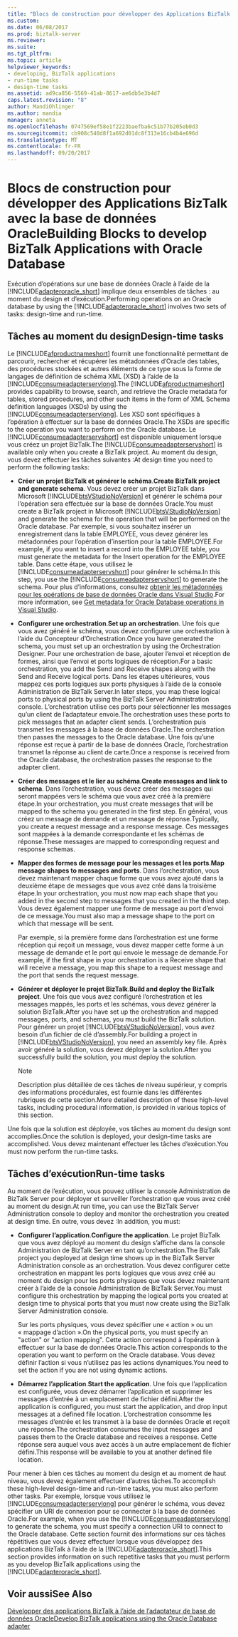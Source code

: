 ```yaml
---
title: "Blocs de construction pour développer des Applications BizTalk avec la base de données Oracle | Documents Microsoft"
ms.custom: 
ms.date: 06/08/2017
ms.prod: biztalk-server
ms.reviewer: 
ms.suite: 
ms.tgt_pltfrm: 
ms.topic: article
helpviewer_keywords:
- developing, BizTalk applications
- run-time tasks
- design-time tasks
ms.assetid: ad9ca856-5569-41ab-8617-ae6db5e3b4d7
caps.latest.revision: "8"
author: MandiOhlinger
ms.author: mandia
manager: anneta
ms.openlocfilehash: 0747569ef58e1f2223baefba6c51b77b205eb0d3
ms.sourcegitcommit: cb908c540d8f1a692d01dc8f313e16cb4b4e696d
ms.translationtype: MT
ms.contentlocale: fr-FR
ms.lasthandoff: 09/20/2017
---
```

# <a name="building-blocks-to-develop-biztalk-applications-with-oracle-database"></a><span data-ttu-id="6b5db-102">Blocs de construction pour développer des Applications BizTalk avec la base de données Oracle</span><span class="sxs-lookup"><span data-stu-id="6b5db-102">Building Blocks to develop BizTalk Applications with Oracle Database</span></span>
<span data-ttu-id="6b5db-103">Exécution d’opérations sur une base de données Oracle à l’aide de la [!INCLUDE[adapteroracle_short](../../includes/adapteroracle-short-md.md)] implique deux ensembles de tâches : au moment du design et d’exécution.</span><span class="sxs-lookup"><span data-stu-id="6b5db-103">Performing operations on an Oracle database by using the [!INCLUDE[adapteroracle_short](../../includes/adapteroracle-short-md.md)] involves two sets of tasks: design-time and run-time.</span></span>  
  
## <a name="design-time-tasks"></a><span data-ttu-id="6b5db-104">Tâches au moment du design</span><span class="sxs-lookup"><span data-stu-id="6b5db-104">Design-time tasks</span></span>  
 <span data-ttu-id="6b5db-105">Le [!INCLUDE[afproductnameshort](../../includes/afproductnameshort-md.md)] fournit une fonctionnalité permettant de parcourir, rechercher et récupérer les métadonnées d’Oracle des tables, des procédures stockées et autres éléments de ce type sous la forme de langages de définition de schéma XML (XSD) à l’aide de la [!INCLUDE[consumeadapterservlong](../../includes/consumeadapterservlong-md.md)].</span><span class="sxs-lookup"><span data-stu-id="6b5db-105">The [!INCLUDE[afproductnameshort](../../includes/afproductnameshort-md.md)] provides capability to browse, search, and retrieve the Oracle metadata for tables, stored procedures, and other such items in the form of XML Schema definition languages (XSDs) by using the [!INCLUDE[consumeadapterservlong](../../includes/consumeadapterservlong-md.md)].</span></span> <span data-ttu-id="6b5db-106">Les XSD sont spécifiques à l’opération à effectuer sur la base de données Oracle.</span><span class="sxs-lookup"><span data-stu-id="6b5db-106">The XSDs are specific to the operation you want to perform on the Oracle database.</span></span> <span data-ttu-id="6b5db-107">Le [!INCLUDE[consumeadapterservshort](../../includes/consumeadapterservshort-md.md)] est disponible uniquement lorsque vous créez un projet BizTalk.</span><span class="sxs-lookup"><span data-stu-id="6b5db-107">The [!INCLUDE[consumeadapterservshort](../../includes/consumeadapterservshort-md.md)] is available only when you create a BizTalk project.</span></span> <span data-ttu-id="6b5db-108">Au moment du design, vous devez effectuer les tâches suivantes :</span><span class="sxs-lookup"><span data-stu-id="6b5db-108">At design time you need to perform the following tasks:</span></span>  
  
-   <span data-ttu-id="6b5db-109">**Créer un projet BizTalk et générer le schéma**.</span><span class="sxs-lookup"><span data-stu-id="6b5db-109">**Create BizTalk project and generate schema**.</span></span> <span data-ttu-id="6b5db-110">Vous devez créer un projet BizTalk dans Microsoft [!INCLUDE[btsVStudioNoVersion](../../includes/btsvstudionoversion-md.md)] et générer le schéma pour l’opération sera effectuée sur la base de données Oracle.</span><span class="sxs-lookup"><span data-stu-id="6b5db-110">You must create a BizTalk project in Microsoft [!INCLUDE[btsVStudioNoVersion](../../includes/btsvstudionoversion-md.md)] and generate the schema for the operation that will be performed on the Oracle database.</span></span> <span data-ttu-id="6b5db-111">Par exemple, si vous souhaitez insérer un enregistrement dans la table EMPLOYEE, vous devez générer les métadonnées pour l’opération d’insertion pour la table EMPLOYEE.</span><span class="sxs-lookup"><span data-stu-id="6b5db-111">For example, if you want to insert a record into the EMPLOYEE table, you must generate the metadata for the Insert operation for the EMPLOYEE table.</span></span> <span data-ttu-id="6b5db-112">Dans cette étape, vous utilisez le [!INCLUDE[consumeadapterservshort](../../includes/consumeadapterservshort-md.md)] pour générer le schéma.</span><span class="sxs-lookup"><span data-stu-id="6b5db-112">In this step, you use the [!INCLUDE[consumeadapterservshort](../../includes/consumeadapterservshort-md.md)] to generate the schema.</span></span> <span data-ttu-id="6b5db-113">Pour plus d’informations, consultez [obtenir les métadonnées pour les opérations de base de données Oracle dans Visual Studio](../../adapters-and-accelerators/adapter-oracle-database/get-metadata-for-oracle-database-operations-in-visual-studio.md).</span><span class="sxs-lookup"><span data-stu-id="6b5db-113">For more information, see [Get metadata for Oracle Database operations in Visual Studio](../../adapters-and-accelerators/adapter-oracle-database/get-metadata-for-oracle-database-operations-in-visual-studio.md).</span></span>
  
-   <span data-ttu-id="6b5db-114">**Configurer une orchestration**.</span><span class="sxs-lookup"><span data-stu-id="6b5db-114">**Set up an orchestration**.</span></span> <span data-ttu-id="6b5db-115">Une fois que vous avez généré le schéma, vous devez configurer une orchestration à l’aide du Concepteur d’Orchestration.</span><span class="sxs-lookup"><span data-stu-id="6b5db-115">Once you have generated the schema, you must set up an orchestration by using the Orchestration Designer.</span></span> <span data-ttu-id="6b5db-116">Pour une orchestration de base, ajouter l’envoi et réception de formes, ainsi que l’envoi et ports logiques de réception.</span><span class="sxs-lookup"><span data-stu-id="6b5db-116">For a basic orchestration, you add the Send and Receive shapes along with the Send and Receive logical ports.</span></span> <span data-ttu-id="6b5db-117">Dans les étapes ultérieures, vous mappez ces ports logiques aux ports physiques à l’aide de la console Administration de BizTalk Server.</span><span class="sxs-lookup"><span data-stu-id="6b5db-117">In later steps, you map these logical ports to physical ports by using the BizTalk Server Administration console.</span></span> <span data-ttu-id="6b5db-118">L’orchestration utilise ces ports pour sélectionner les messages qu’un client de l’adaptateur envoie.</span><span class="sxs-lookup"><span data-stu-id="6b5db-118">The orchestration uses these ports to pick messages that an adapter client sends.</span></span> <span data-ttu-id="6b5db-119">L’orchestration puis transmet les messages à la base de données Oracle.</span><span class="sxs-lookup"><span data-stu-id="6b5db-119">The orchestration then passes the messages to the Oracle database.</span></span> <span data-ttu-id="6b5db-120">Une fois qu’une réponse est reçue à partir de la base de données Oracle, l’orchestration transmet la réponse au client de carte.</span><span class="sxs-lookup"><span data-stu-id="6b5db-120">Once a response is received from the Oracle database, the orchestration passes the response to the adapter client.</span></span>  
  
-   <span data-ttu-id="6b5db-121">**Créer des messages et le lier au schéma**.</span><span class="sxs-lookup"><span data-stu-id="6b5db-121">**Create messages and link to schema**.</span></span> <span data-ttu-id="6b5db-122">Dans l’orchestration, vous devez créer des messages qui seront mappées vers le schéma que vous avez créé à la première étape.</span><span class="sxs-lookup"><span data-stu-id="6b5db-122">In your orchestration, you must create messages that will be mapped to the schema you generated in the first step.</span></span> <span data-ttu-id="6b5db-123">En général, vous créez un message de demande et un message de réponse.</span><span class="sxs-lookup"><span data-stu-id="6b5db-123">Typically, you create a request message and a response message.</span></span> <span data-ttu-id="6b5db-124">Ces messages sont mappées à la demande correspondante et les schémas de réponse.</span><span class="sxs-lookup"><span data-stu-id="6b5db-124">These messages are mapped to corresponding request and response schemas.</span></span>  
  
-   <span data-ttu-id="6b5db-125">**Mapper des formes de message pour les messages et les ports**.</span><span class="sxs-lookup"><span data-stu-id="6b5db-125">**Map message shapes to messages and ports**.</span></span> <span data-ttu-id="6b5db-126">Dans l’orchestration, vous devez maintenant mapper chaque forme que vous avez ajouté dans la deuxième étape de messages que vous avez créé dans la troisième étape.</span><span class="sxs-lookup"><span data-stu-id="6b5db-126">In your orchestration, you must now map each shape that you added in the second step to messages that you created in the third step.</span></span> <span data-ttu-id="6b5db-127">Vous devez également mapper une forme de message au port d’envoi de ce message.</span><span class="sxs-lookup"><span data-stu-id="6b5db-127">You must also map a message shape to the port on which that message will be sent.</span></span>  
  
     <span data-ttu-id="6b5db-128">Par exemple, si la première forme dans l’orchestration est une forme réception qui reçoit un message, vous devez mapper cette forme à un message de demande et le port qui envoie le message de demande.</span><span class="sxs-lookup"><span data-stu-id="6b5db-128">For example, if the first shape in your orchestration is a Receive shape that will receive a message, you map this shape to a request message and the port that sends the request message.</span></span>  
  
-   <span data-ttu-id="6b5db-129">**Générer et déployer le projet BizTalk**.</span><span class="sxs-lookup"><span data-stu-id="6b5db-129">**Build and deploy the BizTalk project**.</span></span> <span data-ttu-id="6b5db-130">Une fois que vous avez configuré l’orchestration et les messages mappés, les ports et les schémas, vous devez générer la solution BizTalk.</span><span class="sxs-lookup"><span data-stu-id="6b5db-130">After you have set up the orchestration and mapped messages, ports, and schemas, you must build the BizTalk solution.</span></span> <span data-ttu-id="6b5db-131">Pour générer un projet [!INCLUDE[btsVStudioNoVersion](../../includes/btsvstudionoversion-md.md)], vous avez besoin d’un fichier de clé d’assembly.</span><span class="sxs-lookup"><span data-stu-id="6b5db-131">For building a project in [!INCLUDE[btsVStudioNoVersion](../../includes/btsvstudionoversion-md.md)], you need an assembly key file.</span></span> <span data-ttu-id="6b5db-132">Après avoir généré la solution, vous devez déployer la solution.</span><span class="sxs-lookup"><span data-stu-id="6b5db-132">After you successfully build the solution, you must deploy the solution.</span></span>  
  
    > [!NOTE]
    >  <span data-ttu-id="6b5db-133">Description plus détaillée de ces tâches de niveau supérieur, y compris des informations procédurales, est fournie dans les différentes rubriques de cette section.</span><span class="sxs-lookup"><span data-stu-id="6b5db-133">More detailed description of these high-level tasks, including procedural information, is provided in various topics of this section.</span></span>  
  
 <span data-ttu-id="6b5db-134">Une fois que la solution est déployée, vos tâches au moment du design sont accomplies.</span><span class="sxs-lookup"><span data-stu-id="6b5db-134">Once the solution is deployed, your design-time tasks are accomplished.</span></span> <span data-ttu-id="6b5db-135">Vous devez maintenant effectuer les tâches d’exécution.</span><span class="sxs-lookup"><span data-stu-id="6b5db-135">You must now perform the run-time tasks.</span></span>  
  
## <a name="run-time-tasks"></a><span data-ttu-id="6b5db-136">Tâches d’exécution</span><span class="sxs-lookup"><span data-stu-id="6b5db-136">Run-time tasks</span></span>  
 <span data-ttu-id="6b5db-137">Au moment de l’exécution, vous pouvez utiliser la console Administration de BizTalk Server pour déployer et surveiller l’orchestration que vous avez créé au moment du design.</span><span class="sxs-lookup"><span data-stu-id="6b5db-137">At run time, you can use the BizTalk Server Administration console to deploy and monitor the orchestration you created at design time.</span></span> <span data-ttu-id="6b5db-138">En outre, vous devez :</span><span class="sxs-lookup"><span data-stu-id="6b5db-138">In addition, you must:</span></span>  
  
-   <span data-ttu-id="6b5db-139">**Configurer l’application**.</span><span class="sxs-lookup"><span data-stu-id="6b5db-139">**Configure the application**.</span></span> <span data-ttu-id="6b5db-140">Le projet BizTalk que vous avez déployé au moment du design s’affiche dans la console Administration de BizTalk Server en tant qu’orchestration.</span><span class="sxs-lookup"><span data-stu-id="6b5db-140">The BizTalk project you deployed at design time shows up in the BizTalk Server Administration console as an orchestration.</span></span> <span data-ttu-id="6b5db-141">Vous devez configurer cette orchestration en mappant les ports logiques que vous avez créé au moment du design pour les ports physiques que vous devez maintenant créer à l’aide de la console Administration de BizTalk Server.</span><span class="sxs-lookup"><span data-stu-id="6b5db-141">You must configure this orchestration by mapping the logical ports you created at design time to physical ports that you must now create using the BizTalk Server Administration console.</span></span>  
  
     <span data-ttu-id="6b5db-142">Sur les ports physiques, vous devez spécifier une « action » ou un « mappage d’action ».</span><span class="sxs-lookup"><span data-stu-id="6b5db-142">On the physical ports, you must specify an "action" or "action mapping".</span></span> <span data-ttu-id="6b5db-143">Cette action correspond à l’opération à effectuer sur la base de données Oracle.</span><span class="sxs-lookup"><span data-stu-id="6b5db-143">This action corresponds to the operation you want to perform on the Oracle database.</span></span> <span data-ttu-id="6b5db-144">Vous devez définir l’action si vous n’utilisez pas les actions dynamiques.</span><span class="sxs-lookup"><span data-stu-id="6b5db-144">You need to set the action if you are not using dynamic actions.</span></span>  
  
-   <span data-ttu-id="6b5db-145">**Démarrez l’application**.</span><span class="sxs-lookup"><span data-stu-id="6b5db-145">**Start the application**.</span></span> <span data-ttu-id="6b5db-146">Une fois que l’application est configurée, vous devez démarrer l’application et supprimer les messages d’entrée à un emplacement de fichier défini.</span><span class="sxs-lookup"><span data-stu-id="6b5db-146">After the application is configured, you must start the application, and drop input messages at a defined file location.</span></span> <span data-ttu-id="6b5db-147">L’orchestration consomme les messages d’entrée et les transmet à la base de données Oracle et reçoit une réponse.</span><span class="sxs-lookup"><span data-stu-id="6b5db-147">The orchestration consumes the input messages and passes them to the Oracle database and receives a response.</span></span> <span data-ttu-id="6b5db-148">Cette réponse sera auquel vous avez accès à un autre emplacement de fichier défini.</span><span class="sxs-lookup"><span data-stu-id="6b5db-148">This response will be available to you at another defined file location.</span></span>  
  
 <span data-ttu-id="6b5db-149">Pour mener à bien ces tâches au moment du design et au moment de haut niveau, vous devez également effectuer d’autres tâches.</span><span class="sxs-lookup"><span data-stu-id="6b5db-149">To accomplish these high-level design-time and run-time tasks, you must also perform other tasks.</span></span> <span data-ttu-id="6b5db-150">Par exemple, lorsque vous utilisez le [!INCLUDE[consumeadapterservlong](../../includes/consumeadapterservlong-md.md)] pour générer le schéma, vous devez spécifier un URI de connexion pour se connecter à la base de données Oracle.</span><span class="sxs-lookup"><span data-stu-id="6b5db-150">For example, when you use the [!INCLUDE[consumeadapterservlong](../../includes/consumeadapterservlong-md.md)] to generate the schema, you must specify a connection URI to connect to the Oracle database.</span></span> <span data-ttu-id="6b5db-151">Cette section fournit des informations sur ces tâches répétitives que vous devez effectuer lorsque vous développez des applications BizTalk à l’aide de la [!INCLUDE[adapteroracle_short](../../includes/adapteroracle-short-md.md)].</span><span class="sxs-lookup"><span data-stu-id="6b5db-151">This section provides information on such repetitive tasks that you must perform as you develop BizTalk applications using the [!INCLUDE[adapteroracle_short](../../includes/adapteroracle-short-md.md)].</span></span>  
  

  
## <a name="see-also"></a><span data-ttu-id="6b5db-152">Voir aussi</span><span class="sxs-lookup"><span data-stu-id="6b5db-152">See Also</span></span>  
[<span data-ttu-id="6b5db-153">Développer des applications BizTalk à l’aide de l’adaptateur de base de données Oracle</span><span class="sxs-lookup"><span data-stu-id="6b5db-153">Develop BizTalk applications using the Oracle Database adapter</span></span>](../../adapters-and-accelerators/adapter-oracle-database/develop-biztalk-applications-using-the-oracle-database-adapter.md)